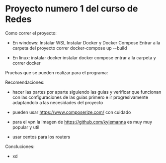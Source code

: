 # Proyecto numero 1 del curso de Redes

Como correr el proyecto:

- En windows:
    Instalar WSL
    Instalar Docker y Docker Compose
    Entrar a la carpeta del proyecto
    correr docker-compose up --build

- En linux:
    instalar docker
    instalar docker compose
    entrar a la carpeta y correr docker

Pruebas que se pueden realizar para el programa:

Recomendaciones:

- hacer las partes por aparte siguiendo las guias y verificar que funcionan con las configuraciones de las guias primero e ir progresivamente adaptandolo a las necesidades del proyecto

- pueden usar <https://www.composerize.com/> con cuidado

- para el vpn la imagen de <https://github.com/kylemanna> es muy muy popular y util

- usar centos para los routers

Concluciones:

- xd
